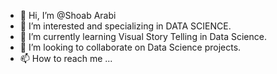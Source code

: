 - 👋 Hi, I’m @Shoab Arabi
- 👀 I’m interested and specializing in DATA SCIENCE.
- 🌱 I’m currently learning Visual Story Telling in Data Science.
- 💞️ I’m looking to collaborate on Data Science projects.
- 📫 How to reach me ...


<!---
Shoabarabi1/Shoabarabi1 is a ✨ special ✨ repository because its `README.md` (this file) appears on your GitHub profile.
You can click the Preview link to take a look at your changes.
--->
